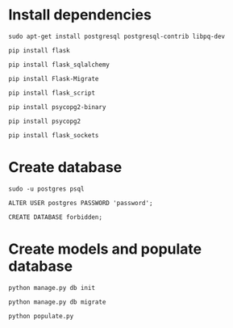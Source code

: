 # Install dependencies

`sudo apt-get install postgresql postgresql-contrib libpq-dev`

`pip install flask`

`pip install flask_sqlalchemy`

`pip install Flask-Migrate`

`pip install flask_script`

`pip install psycopg2-binary`

`pip install psycopg2`

`pip install flask_sockets`

# Create database
`sudo -u postgres psql`

`ALTER USER postgres PASSWORD 'password';` 

`CREATE DATABASE forbidden;`

# Create models and populate database
`python manage.py db init`

`python manage.py db migrate`

`python populate.py`

